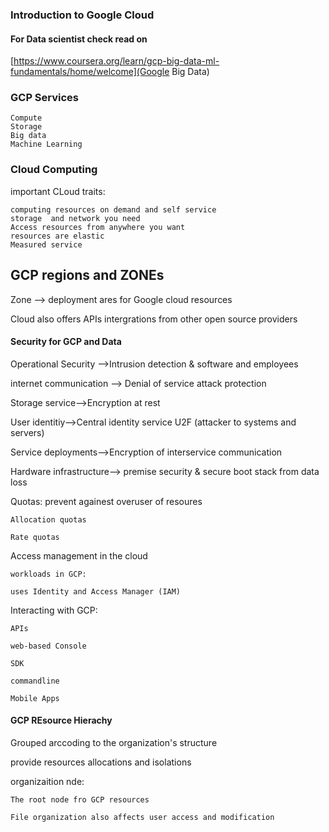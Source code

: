 
### Introduction to Google Cloud 

#### For Data scientist check read on

[https://www.coursera.org/learn/gcp-big-data-ml-fundamentals/home/welcome](Google Big Data)

### GCP Services

    Compute 
    Storage
    Big data 
    Machine Learning 

### Cloud Computing

important CLoud traits:

    computing resources on demand and self service
    storage  and network you need
    Access resources from anywhere you want
    resources are elastic
    Measured service

## GCP regions and ZONEs

Zone --> deployment ares for Google cloud resources


Cloud also offers APIs intergrations from other open source providers

#### Security for GCP and Data 

Operational Security -->Intrusion detection & software and employees

internet communication --> Denial of service attack protection

Storage service-->Encryption at rest

User identitiy-->Central identity service U2F (attacker to systems and servers)

Service deployments-->Encryption of interservice communication

Hardware infrastructure--> premise security & secure boot stack from data loss



Quotas:
    prevent againest overuser of resoures

    Allocation quotas

    Rate quotas

Access management in the cloud

    workloads in GCP:
    
    uses Identity and Access Manager (IAM)

Interacting with GCP:

    APIs

    web-based Console

    SDK 

    commandline

    Mobile Apps

#### GCP REsource Hierachy

Grouped arccoding to the organization's structure

provide resources allocations and isolations

organizaition nde:
    
    The root node fro GCP resources

    File organization also affects user access and modification

